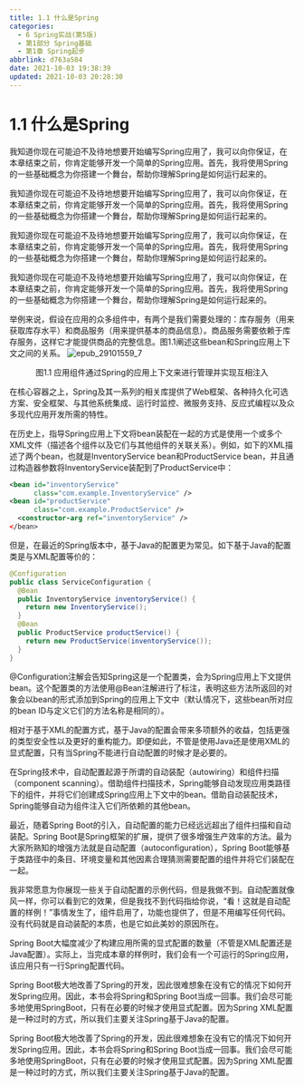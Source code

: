 ```yaml
---
title: 1.1 什么是Spring
categories:
  - 6 Spring实战(第5版)
  - 第1部分 Spring基础
  - 第1章 Spring起步
abbrlink: d763a584
date: 2021-10-03 19:38:39
updated: 2021-10-03 20:28:30
---
```

# 1.1 什么是Spring
我知道你现在可能迫不及待地想要开始编写Spring应用了，我可以向你保证，在本章结束之前，你肯定能够开发一个简单的Spring应用。首先，我将使用Spring的一些基础概念为你搭建一个舞台，帮助你理解Spring是如何运行起来的。

我知道你现在可能迫不及待地想要开始编写Spring应用了，我可以向你保证，在本章结束之前，你肯定能够开发一个简单的Spring应用。首先，我将使用Spring的一些基础概念为你搭建一个舞台，帮助你理解Spring是如何运行起来的。

我知道你现在可能迫不及待地想要开始编写Spring应用了，我可以向你保证，在本章结束之前，你肯定能够开发一个简单的Spring应用。首先，我将使用Spring的一些基础概念为你搭建一个舞台，帮助你理解Spring是如何运行起来的。

我知道你现在可能迫不及待地想要开始编写Spring应用了，我可以向你保证，在本章结束之前，你肯定能够开发一个简单的Spring应用。首先，我将使用Spring的一些基础概念为你搭建一个舞台，帮助你理解Spring是如何运行起来的。

举例来说，假设在应用的众多组件中，有两个是我们需要处理的：库存服务（用来获取库存水平）和商品服务（用来提供基本的商品信息）。商品服务需要依赖于库存服务，这样它才能提供商品的完整信息。图1.1阐述这些bean和Spring应用上下文之间的关系。
![epub_29101559_7](https://gitee.com/XiaoLan223/images/raw/master/Blog/Sum/20211003193429.jpeg)

<center>图1.1 应用组件通过Spring的应用上下文来进行管理并实现互相注入</center>

在核心容器之上，Spring及其一系列的相关库提供了Web框架、各种持久化可选方案、安全框架、与其他系统集成、运行时监控、微服务支持、反应式编程以及众多现代应用开发所需的特性。

在历史上，指导Spring应用上下文将bean装配在一起的方式是使用一个或多个XML文件（描述各个组件以及它们与其他组件的关联关系）。例如，如下的XML描述了两个bean，也就是InventoryService bean和ProductService bean，并且通过构造器参数将InventoryService装配到了ProductService中：
```xml
<bean id="inventoryService"
      class="com.example.InventoryService" />
<bean id="productService"
      class="com.example.ProductService" />
  <constructor-arg ref="inventoryService" />
</bean>
```
但是，在最近的Spring版本中，基于Java的配置更为常见。如下基于Java的配置类是与XML配置等价的：
```java
@Configuration
public class ServiceConfiguration {
  @Bean
  public InventoryService inventoryService() {
    return new InventoryService();
  }
  @Bean
  public ProductService productService() {
    return new ProductService(inventoryService());
  }
}
```
@Configuration注解会告知Spring这是一个配置类，会为Spring应用上下文提供bean。这个配置类的方法使用@Bean注解进行了标注，表明这些方法所返回的对象会以bean的形式添加到Spring的应用上下文中（默认情况下，这些bean所对应的bean ID与定义它们的方法名称是相同的）。

相对于基于XML的配置方式，基于Java的配置会带来多项额外的收益，包括更强的类型安全性以及更好的重构能力。即便如此，不管是使用Java还是使用XML的显式配置，只有当Spring不能进行自动配置的时候才是必要的。

在Spring技术中，自动配置起源于所谓的自动装配（autowiring）和组件扫描（component scanning）。借助组件扫描技术，Spring能够自动发现应用类路径下的组件，并将它们创建成Spring应用上下文中的bean。借助自动装配技术，Spring能够自动为组件注入它们所依赖的其他bean。

最近，随着Spring Boot的引入，自动配置的能力已经远远超出了组件扫描和自动装配。Spring Boot是Spring框架的扩展，提供了很多增强生产效率的方法。最为大家所熟知的增强方法就是自动配置（autoconfiguration），Spring Boot能够基于类路径中的条目、环境变量和其他因素合理猜测需要配置的组件并将它们装配在一起。

我非常愿意为你展现一些关于自动配置的示例代码，但是我做不到。自动配置就像风一样，你可以看到它的效果，但是我找不到代码指给你说，“看！这就是自动配置的样例！”事情发生了，组件启用了，功能也提供了，但是不用编写任何代码。没有代码就是自动装配的本质，也是它如此美妙的原因所在。

Spring Boot大幅度减少了构建应用所需的显式配置的数量（不管是XML配置还是Java配置）。实际上，当完成本章的样例时，我们会有一个可运行的Spring应用，该应用只有一行Spring配置代码。

Spring Boot极大地改善了Spring的开发，因此很难想象在没有它的情况下如何开发Spring应用。因此，本书会将Spring和Spring Boot当成一回事。我们会尽可能多地使用SpringBoot，只有在必要的时候才使用显式配置。因为Spring XML配置是一种过时的方式，所以我们主要关注Spring基于Java的配置。

Spring Boot极大地改善了Spring的开发，因此很难想象在没有它的情况下如何开发Spring应用。因此，本书会将Spring和Spring Boot当成一回事。我们会尽可能多地使用SpringBoot，只有在必要的时候才使用显式配置。因为Spring XML配置是一种过时的方式，所以我们主要关注Spring基于Java的配置。
